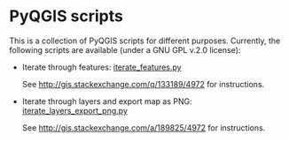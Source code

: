 # PyQGIS scripts

This is a collection of PyQGIS scripts for different purposes. 
Currently, the following scripts are available (under a GNU GPL v.2.0 license):

 * Iterate through features: [iterate_features.py](https://github.com/gacarrillor/pyqgis_scripts/blob/master/iterate_features.py)
 
   See http://gis.stackexchange.com/q/133189/4972 for instructions.

 * Iterate through layers and export map as PNG: [iterate_layers_export_png.py](https://github.com/gacarrillor/pyqgis_scripts/blob/master/iterate_layers_export_png.py)
 
   See http://gis.stackexchange.com/a/189825/4972 for instructions.
